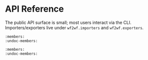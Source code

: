 # API Reference

The public API surface is small; most users interact via the CLI.  Importers/exporters live under `wf2wf.importers` and `wf2wf.exporters`.

```{automodule} wf2wf.core
:members:
:undoc-members:
```

```{automodule} wf2wf.environ
:members:
:undoc-members:
```
